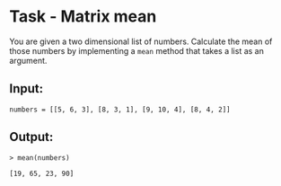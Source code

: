 # Task - Matrix mean

You are given a two dimensional list of numbers. Calculate the mean of those numbers by implementing a `mean` method that takes a list as an argument.

## Input:

```
numbers = [[5, 6, 3], [8, 3, 1], [9, 10, 4], [8, 4, 2]]
```

## Output:

```
> mean(numbers)

[19, 65, 23, 90]
```

